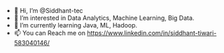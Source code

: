 - 👋 Hi, I’m @Siddhant-tec
- 👀 I’m interested in Data Analytics, Machine Learning, Big Data.
- 🌱 I’m currently learning Java, ML, Hadoop.
- 📫 You can Reach me on https://www.linkedin.com/in/siddhant-tiwari-583040146/

<!---
Siddhant-tec/Siddhant-tec is a ✨ special ✨ repository because its `README.md` (this file) appears on your GitHub profile.
You can click the Preview link to take a look at your changes.
--->
